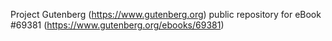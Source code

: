 Project Gutenberg (https://www.gutenberg.org) public repository for
eBook #69381 (https://www.gutenberg.org/ebooks/69381)
